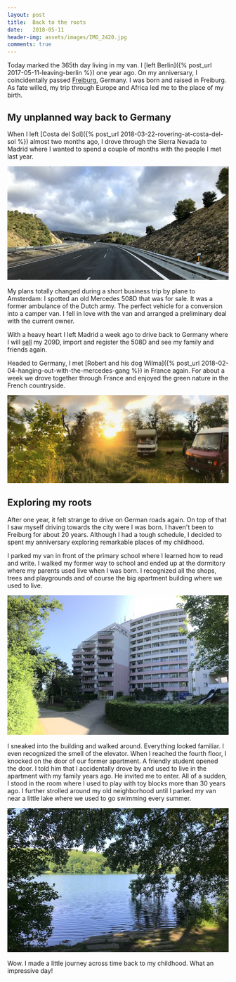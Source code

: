 ```yaml
---
layout: post
title:  Back to the roots
date:   2018-05-11
header-img: assets/images/IMG_2420.jpg
comments: true
---
```


Today marked the 365th day living in my van. I [left Berlin]({% post_url 2017-05-11-leaving-berlin %}) one year ago. On my anniversary, I coincidentally passed [Freiburg](https://www.google.com/maps/place/Freiburg,+Germany/), Germany. I was born and raised in Freiburg. As fate willed, my trip through Europe and Africa led me to the place of my birth.

## My unplanned way back to Germany

When I left [Costa del Sol]({% post_url 2018-03-22-rovering-at-costa-del-sol %}) almost two months ago, I drove through the Sierra Nevada to Madrid where I wanted to spend a couple of months with the people I met last year.

![Passing Sierra Nevada](/assets/images/IMG_2173.jpg)

My plans totally changed during a short business trip by plane to Amsterdam: I spotted an old Mercedes 508D that was for sale. It was a former ambulance of the Dutch army. The perfect vehicle for a conversion into a camper van. I fell in love with the van and arranged a preliminary deal with the current owner.

With a heavy heart I left Madrid a week ago to drive back to Germany where I will [sell](https://www.ebay-kleinanzeigen.de/s-anzeige/mercedes-benz-209d-wohnwagen-mit-h-zulassung-und-450w-solaranlage/865011131-220-3396) my 209D, import and register the 508D and see my family and friends again.

Headed to Germany, I met [Robert and his dog Wilma]({% post_url 2018-02-04-hanging-out-with-the-mercedes-gang %}) in France again. For about a week we drove together through France and enjoyed the green nature in the French countryside.

![Our vans parked next to a river in France](/assets/images/IMG_2420.jpg)

## Exploring my roots

After one year, it felt strange to drive on German roads again. On top of that I saw myself driving towards the city were I was born. I haven't been to Freiburg for about 20 years. Although I had a tough schedule, I decided to spent my anniversary exploring remarkable places of my childhood.

I parked my van in front of the primary school where I learned how to read and write. I walked my former way to school and ended up at the dormitory where my parents used live when I was born. I recognized all the shops, trees and playgrounds and of course the big apartment building where we used to live.

![Apartment building where my family used to live](/assets/images/IMG_2443.jpg)

I sneaked into the building and walked around. Everything looked familiar. I even recognized the smell of the elevator. When I reached the fourth floor, I knocked on the door of our former apartment. A friendly student opened the door. I told him that I accidentally drove by and used to live in the apartment with my family years ago. He invited me to enter. All of a sudden, I stood in the room where I used to play with toy blocks more than 30 years ago. I further strolled around my old neighborhood until I parked my van near a little lake where we used to go swimming every summer.

![Moosweier in Freiburg](/assets/images/IMG_2478.jpg)

Wow. I made a little journey across time back to my childhood. What an impressive day!
